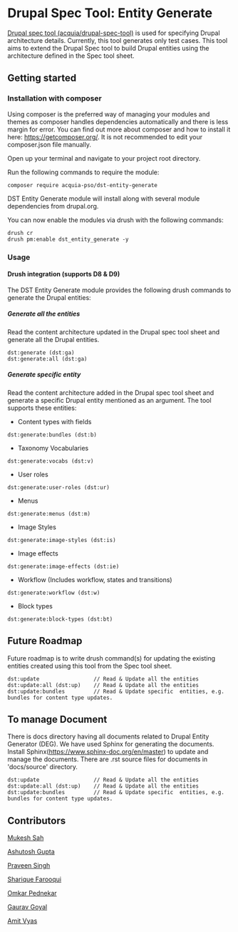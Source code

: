 # Drupal Spec Tool: Entity Generate

[Drupal spec tool (acquia/drupal-spec-tool)](https://github.com/acquia/drupal-spec-tool) is used for specifying Drupal architecture details. Currently, this tool generates only test cases. This tool aims to extend the Drupal Spec tool to build Drupal entities using the architecture defined in the Spec tool sheet.


## Getting started
### Installation with composer
Using composer is the preferred way of managing your modules and themes as composer handles dependencies automatically and there is less margin for error. You can find out more about composer and how to install it here: https://getcomposer.org/. It is not recommended to edit your composer.json file manually.

Open up your terminal and navigate to your project root directory.

Run the following commands to require the module:

```
composer require acquia-pso/dst-entity-generate
```
DST Entity Generate module will install along with several module dependencies from drupal.org.

You can now enable the modules via drush with the following commands:

```
drush cr
drush pm:enable dst_entity_generate -y
```

### Usage
#### Drush integration (supports D8 & D9)
The DST Entity Generate module provides the following drush commands to generate the Drupal entities:

##### Generate all the entities
Read the content architecture updated in the Drupal spec tool sheet and generate all the Drupal entities.
```
dst:generate (dst:ga)
dst:generate:all (dst:ga)
```

##### Generate specific entity
Read the content architecture added in the Drupal spec tool sheet and generate a specific Drupal entity mentioned as an argument. The tool supports these entities:

* Content types with fields
```
dst:generate:bundles (dst:b)
```

* Taxonomy Vocabularies
```
dst:generate:vocabs (dst:v)
```

* User roles
```
dst:generate:user-roles (dst:ur)
```
* Menus
```
dst:generate:menus (dst:m)
```

* Image Styles
```
dst:generate:image-styles (dst:is)
```

* Image effects
```
dst:generate:image-effects (dst:ie)
```

* Workflow (Includes workflow, states and transitions)
```
dst:generate:workflow (dst:w)
```

* Block types
```
dst:generate:block-types (dst:bt)
```


## Future Roadmap
Future roadmap is to write drush command(s) for updating the existing entities created using this tool from the Spec tool sheet.
```
dst:update                 // Read & Update all the entities
dst:update:all (dst:up)    // Read & Update all the entities
dst:update:bundles         // Read & Update specific  entities, e.g. bundles for content type updates.
```

## To manage Document
There is docs directory having all documents related to Drupal Entity Generator (DEG).
We have used Sphinx for generating the documents. Install Sphinx(https://www.sphinx-doc.org/en/master) to update and manage the documents.
There are .rst  source files for documents in 'docs/source' directory.

```
dst:update                 // Read & Update all the entities
dst:update:all (dst:up)    // Read & Update all the entities
dst:update:bundles         // Read & Update specific  entities, e.g. bundles for content type updates.
```


## Contributors

[Mukesh Sah](#)

[Ashutosh Gupta](#)

[Praveen Singh](#)

[Sharique Farooqui](#)

[Omkar Pednekar](#)

[Gaurav Goyal](https://www.drupal.org/u/gauravgoyal-0)

[Amit Vyas](https://www.drupal.org/u/vyasamit2007)
